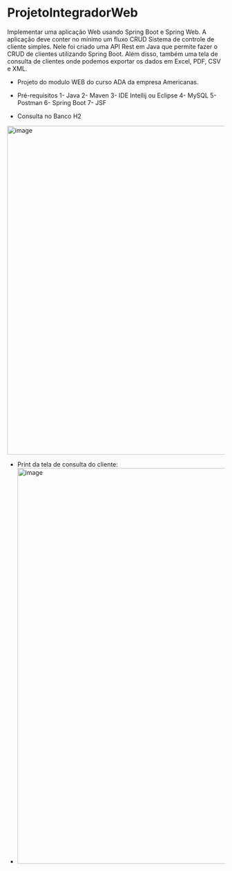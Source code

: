 # ProjetoIntegradorWeb
Implementar uma aplicação Web usando Spring Boot e Spring Web. A aplicação deve conter no mínimo um fluxo CRUD
Sistema de controle de cliente simples. Nele foi criado uma API Rest em Java que permite fazer o CRUD de clientes utilizando Spring Boot. Além disso, também uma tela de consulta de clientes onde podemos exportar os dados em Excel, PDF, CSV e XML.
- Projeto do modulo WEB do curso ADA da empresa Americanas.

- Pré-requisitos
1- Java
2- Maven
3- IDE Intellij ou Eclipse
4- MySQL
5- Postman
6- Spring Boot
7- JSF

- Consulta no Banco H2
<img width="761" alt="image" src="https://user-images.githubusercontent.com/84106538/222539831-b917db35-b595-4255-9b00-493320f95c1f.png">

- Print da tela de consulta do cliente:
- <img width="916" alt="image" src="https://user-images.githubusercontent.com/84106538/222540113-f6d54bc9-8540-4ede-b9d3-a834ecfe1c46.png">

